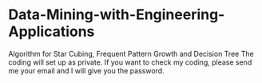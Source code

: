 # Data-Mining-with-Engineering-Applications
Algorithm for Star Cubing,  Frequent Pattern Growth and Decision Tree
The coding will set up as private. If you want to check my coding, please send me your email and I will give you the password.
